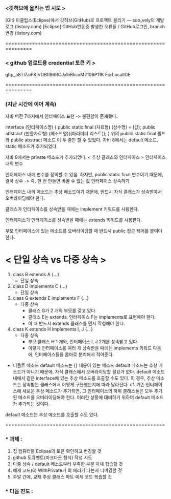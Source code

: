 ### <깃허브에 올리는 법 시도 >

[Git] 이클립스(Eclipse)에서 깃허브(GitHub)로 프로젝트 올리기 — soo_vely의 개발로그 (tistory.com)
[Eclipse] GitHub연동중 발생한 오류들 / GitHub로그인, branch변경 (tistory.com)

===============================================================

### < github 업로드용 credential 토큰 키 >

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 ForLocalIDE

===============================================================

### (지난 시간에 이어 계속)

자바 버전 7까지에서 인터페이스 표현 -> 불편함이 존재했다.

interface (인터페이스명) { public static final (자료형) (상수명) = (값); public abstract (반환자료형) (메소드명)((파라미터 리스트)); }
위의 public static final 필드와 public abstract 메소드 이 두 줄만 할 수 있었다.
자바 8에서는 default 메소드, static 메소드가 추가되었다.

자바 9에서는 private 메소드가 추가되었다.
< 추상 클래스와 인터페이스 >
인터페이스 내의 변수

인터페이스 내에 변수를 정의할 수 있음.
하지만, public static final 변수이기 때문에, 결국 상수 -> 즉, 한 번 만들면 바꿀 수 없는 값
인터페이스 상속하기

인터페이스 내의 메소드는 추상 메소드이기 때문에, 반드시 자식 클래스가 상속받아서 오버라이딩해야 한다.

클래스가 인터페이스를 상속받을 때에는 implement 키워드를 사용한다.

인터페이스가 인터페이스를 상속받을 때에는 extends 키워드를 사용한다.

부모 인터페이스에 있는 메소드를 오버라이딩할 때 반드시 public 접근 제어를 붙여야 한다.

# < 단일 상속 vs 다중 상속 >

1. class B extends A {...}
     - 단일 상속
2. class D implements C {...}
     - 단일 상속
3. class G extends E implements F {...}
     - 다중 상속
       - 클래스 G가 2 개의 부모를 갖고 있다.
       - 클래스 E는 extends, 인터페이스 F는 implements로 표현해야 한다.
       - 이 때 반드시 extends 클래스를 먼저 작성해야 한다.
4. class K extends H implements I, J {...}
     - 다중 상속
       - 부모 클래스 H 1 개와, 인터페이스 I, J 2개를 상속받고 있다.
       - 이렇게 인터페이스를 여러 개 상속받을 때에는 implements 키워드 다음에, 인터페이스들을 콤마로 분리해서 적어준다.

 * 디폴트 메소드
default 메소드는 {} 내용이 있는 메소드
default 메소드는 추상 메소드가 아니기 때문에, 자식 클래스에서 오버라이딩할 필요가 없다.
default 메소드 내에서 같은 interface에 있는 추상 메소드를 호출할 수도 있다.
이 경우, 추상 메소드는 상속받는 클래스에서 어떻게 구현했는지에 따라 달라진다.
cf. 기존 인터페이스에 새로운 추상 메소드가 추가되면, 그 인터페이스의 하위 클래스들은 모두 추가된 메소드를 오버라이딩해야 한다.
이러한 상황에 대비하기 위하여 default 메소드가 추가되는 것이다.

default 메소드는 추상 메소드를 호출할 수도 있다.

======================================================

### * 과제 :
1. 집 컴퓨터들 Eclipse의 토큰 확인하고 변경할 것
2. github 도큐멘트(마크다운 형식) 작성 시도
3. 다중 상속 / default 메소드부터 부족한 부분 자체 학습할 것
4. 예제 코드(6) WithPrivate가 외 에러가 나는지 디버깅할 것
5. 주말 간에, 교재 추상 클래스 파트 예제 코드 복습할 것

### * 다음 진도 :
